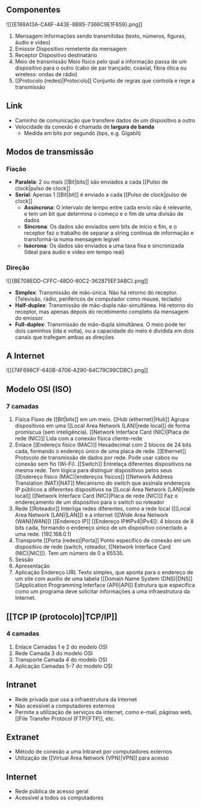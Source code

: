 ## Componentes

![[{E188A13A-CA6F-443E-8B85-7366C9E1F659}.png]]
1. Mensagem
	Informações sendo transmitidas (texto, números, figuras, áudio e vídeo)
2. Emissor
	Dispositivo remetente da mensagem
3. Receptor
	Dispositivo destinatário
4. Meio de transmissão
	Meio físico pelo qual a informação passa de um dispositivo para o outro (cabo de par trançado, coaxial, fibra ótica ou wireless: ondas de rádio)
5. [[Protocolo (redes)|Protocolo]]
	Conjunto de regras que controla e rege a transmissão
## Link
- Caminho de comunicação que transfere dados de um dispositivo a outro
- Velocidade da conexão é chamada de **largura de banda**
	- Medida em bits por segundo (bps, e.g. Gigabit)
## Modos de transmissão
### Fiação
- **Paralela**: 2 ou mais [[Bit|bits]] são enviados a cada [[Pulso de clock|pulso de clock]]
- **Serial**: Apenas 1 [[Bit|bit]] é enviado a cada [[Pulso de clock|pulso de clock]]
	- **Assíncrona**: O intervalo de tempo entre cada envio não é relevante, e tem um bit que determina o começo e o fim de uma divisão de dados
	- **Síncrona**: Os dados são enviados sem bits de início e fim, e o receptor faz o trabalho de separar a string contínua de informação e transformá-la numa mensagem legível
	- **Isócrona**: Os dados são enviados a uma taxa fixa e sincronizada (Ideal para áudio e vídeo em tempo real)
### Direção
![[{BE708EDD-CFFC-48D0-80C2-362875EF3ABC}.png]]
- **Simplex**: Transmissão de mão-única. Não há retorno do receptor. (Televisão, rádio, periféricos de computador como mouse, teclado)
- **Half-duplex**: Transmissão de mão-dupla não-simultânea. Há retorno do receptor, mas apenas depois do recebimento completo da mensagem do emissor.
- **Full-duplex**: Transmissão de mão-dupla simultânea. O meio pode ter dois caminhos (ida e volta), ou a capacidade do meio é dividida em dois canais que trafegam ambas as direções
## A Internet
![[{74F698CF-640B-4706-A290-64C79C99CDBC}.png]]

## Modelo OSI (ISO)
### 7 camadas
1. Física
	Fluxo de [[Bit|bits]] em um meio.
	[[Hub (ethernet)|Hub]]
		Agrupa dispositivos em uma [[Local Area Network (LAN)|rede local]] de forma promíscua (sem inteligência).
	[[Network Interface Card (NIC)|Placa de rede (NIC)]]
		Lida com a conexão física cliente-rede
2. Enlace
	[[Endereço físico (MAC)]]
		Hexadecimal com 2 blocos de 24 bits cada, formando o endereço único de uma placa de rede.
	[[Ethernet]]
		Protocolo de transmissão de dados por rede. Pode usar cabos ou conexão sem fio (Wi-Fi).
	[[Switch]]
		Entrelaça diferentes dispositivos na mesma rede. Tem lógica para distinguir dispositivos pelos seus [[Endereço físico (MAC)|endereços físicos]]
		[[Network Address Translation (NAT)|NAT]]
			Mecanismo do switch que assinala endereços IP públicos a diferentes dispositivos na [[Local Area Network (LAN)|rede local]]
	[[Network Interface Card (NIC)|Placa de rede (NIC)]]
		Faz o endereçamento de um dispositivo para o switch ou roteador
3. Rede
	[[Roteador]]
		Interliga redes diferentes, como a rede local ([[Local Area Network (LAN)|LAN]]) e a internet ([[Wide Area Network (WAN)|WAN]])
	[[Endereço IP]]
		[[Endereço IP#IPv4|IPv4]]: 4 blocos de 8 bits cada, formando o endereço único de um dispositivo conectado a uma rede. (192.168.0.1)
4. Transporte
	[[Porta (redes)|Porta]]
		Ponto específico de conexão em um dispositivo de rede (switch, roteador, [[Network Interface Card (NIC)|NIC]]). Tem um número de 0 a 65535. 
5. Sessão
6. Apresentação
7. Aplicação
	Endereço URL
		Texto simples, que aponta para o endereço de um site com auxílio de uma tabela [[Domain Name System (DNS)|DNS]]
	[[Application Programming Interface (API)|API]]
		Estrutura que especifica como um programa deve solicitar informações a uma infraestrutura da Internet.
## [[TCP IP (protocolo)|TCP/IP]]
### 4 camadas
1. Enlace
	Camadas 1 e 2 do modelo OSI
2. Rede
	Camada 3 do modelo OSI
3. Transporte
	Camada 4 do modelo OSI
4. Aplicação
	Camadas 5-7 do modelo OSI
## Intranet
- Rede privada que usa a infraestrutura da Internet
- Não acessível a computadores externos
- Permite a utilização de serviços da internet, como e-mail, páginas web, [[File Transfer Protocol (FTP)|FTP]], etc.
## Extranet
- Método de conexão a uma Intranet por computadores externos
- Utilização de [[Virtual Area Network (VPN)|VPN]] para acesso
## Internet
- Rede pública de acesso geral
- Acessível a todos os computadores
